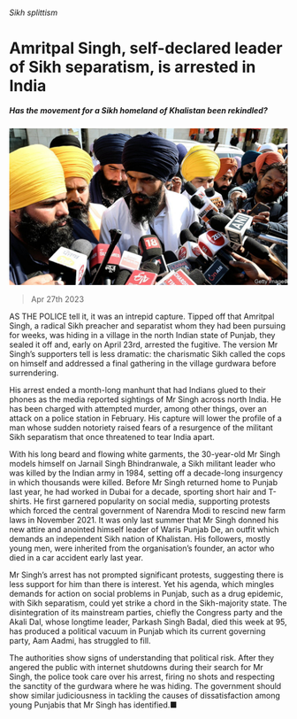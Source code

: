 ###### Sikh splittism

# Amritpal Singh, self-declared leader of Sikh separatism, is arrested in India 

##### Has the movement for a Sikh homeland of Khalistan been rekindled? 

![image](images/20230429_ASP504.jpg) 

> Apr 27th 2023 

AS THE POLICE tell it, it was an intrepid capture. Tipped off that Amritpal Singh, a radical Sikh preacher and separatist whom they had been pursuing for weeks, was hiding in a village in the north Indian state of Punjab, they sealed it off and, early on April 23rd, arrested the fugitive. The version Mr Singh’s supporters tell is less dramatic: the charismatic Sikh called the cops on himself and addressed a final gathering in the village gurdwara before surrendering.

His arrest ended a month-long manhunt that had Indians glued to their phones as the media reported sightings of Mr Singh across north India. He has been charged with attempted murder, among other things, over an attack on a police station in February. His capture will lower the profile of a man whose sudden notoriety raised fears of a resurgence of the militant Sikh separatism that once threatened to tear India apart.

With his long beard and flowing white garments, the 30-year-old Mr Singh models himself on Jarnail Singh Bhindranwale, a Sikh militant leader who was killed by the Indian army in 1984, setting off a decade-long insurgency in which thousands were killed. Before Mr Singh returned home to Punjab last year, he had worked in Dubai for a decade, sporting short hair and T-shirts. He first garnered popularity on social media, supporting protests which forced the central government of Narendra Modi to rescind new farm laws in November 2021. It was only last summer that Mr Singh donned his new attire and anointed himself leader of Waris Punjab De, an outfit which demands an independent Sikh nation of Khalistan. His followers, mostly young men, were inherited from the organisation’s founder, an actor who died in a car accident early last year. 

Mr Singh’s arrest has not prompted significant protests, suggesting there is less support for him than there is interest. Yet his agenda, which mingles demands for action on social problems in Punjab, such as a drug epidemic, with Sikh separatism, could yet strike a chord in the Sikh-majority state. The disintegration of its mainstream parties, chiefly the Congress party and the Akali Dal, whose longtime leader, Parkash Singh Badal, died this week at 95, has produced a political vacuum in Punjab which its current governing party, Aam Aadmi, has struggled to fill.

The authorities show signs of understanding that political risk. After they angered the public with internet shutdowns during their search for Mr Singh, the police took care over his arrest, firing no shots and respecting the sanctity of the gurdwara where he was hiding. The government should show similar judiciousness in tackling the causes of dissatisfaction among young Punjabis that Mr Singh has identified.■


